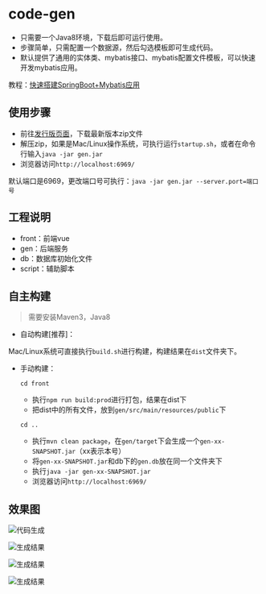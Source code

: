 # code-gen

- 只需要一个Java8环境，下载后即可运行使用。
- 步骤简单，只需配置一个数据源，然后勾选模板即可生成代码。
- 默认提供了通用的实体类、mybatis接口、mybatis配置文件模板，可以快速开发mybatis应用。

教程：[快速搭建SpringBoot+Mybatis应用](https://gitee.com/durcframework/code-gen/wikis/pages?sort_id=2478942&doc_id=27724)

## 使用步骤

- 前往[发行版页面](https://gitee.com/durcframework/code-gen/releases)，下载最新版本zip文件
- 解压zip，如果是Mac/Linux操作系统，可执行运行`startup.sh`，或者在命令行输入`java -jar gen.jar`
- 浏览器访问`http://localhost:6969/`

默认端口是6969，更改端口号可执行：`java -jar gen.jar --server.port=端口号`

## 工程说明

- front：前端vue
- gen：后端服务
- db：数据库初始化文件
- script：辅助脚本

## 自主构建

> 需要安装Maven3，Java8

- 自动构建[推荐]：

Mac/Linux系统可直接执行`build.sh`进行构建，构建结果在`dist`文件夹下。

- 手动构建：
    
    `cd front`
    
    - 执行`npm run build:prod`进行打包，结果在dist下
    - 把dist中的所有文件，放到`gen/src/main/resources/public`下
    
    `cd ..`
    
    - 执行`mvn clean package`，在`gen/target`下会生成一个`gen-xx-SNAPSHOT.jar`（xx表示本号）
    - 将`gen-xx-SNAPSHOT.jar`和db下的`gen.db`放在同一个文件夹下
    - 执行`java -jar gen-xx-SNAPSHOT.jar`
    - 浏览器访问`http://localhost:6969/`

## 效果图

![代码生成](https://images.gitee.com/uploads/images/2020/0724/180853_df66e76d_332975.png "gen7.png")

![生成结果](https://images.gitee.com/uploads/images/2020/0724/090952_4dc5fec9_332975.png "gen4.png")

![生成结果](https://images.gitee.com/uploads/images/2020/0724/091000_9e5e0e81_332975.png "gen5.png")

![生成结果](https://images.gitee.com/uploads/images/2020/0724/091008_382b9f13_332975.png "gen6.png")

